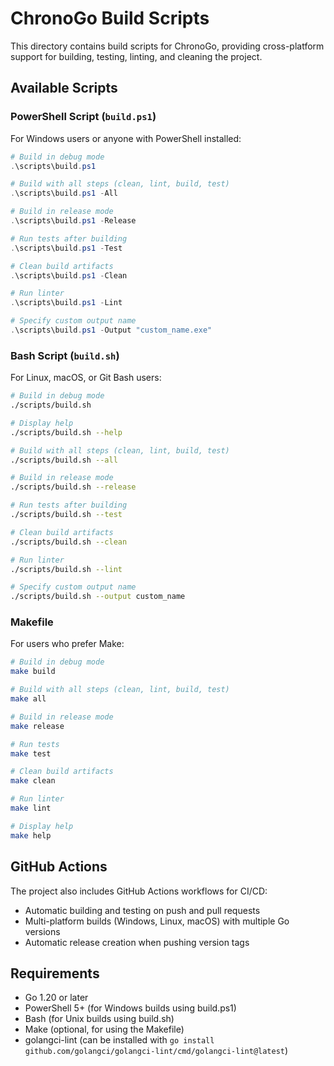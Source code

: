 # ChronoGo Build Scripts

This directory contains build scripts for ChronoGo, providing cross-platform support for building, testing, linting, and cleaning the project.

## Available Scripts

### PowerShell Script (`build.ps1`)

For Windows users or anyone with PowerShell installed:

```powershell
# Build in debug mode
.\scripts\build.ps1

# Build with all steps (clean, lint, build, test)
.\scripts\build.ps1 -All

# Build in release mode
.\scripts\build.ps1 -Release

# Run tests after building
.\scripts\build.ps1 -Test

# Clean build artifacts
.\scripts\build.ps1 -Clean

# Run linter
.\scripts\build.ps1 -Lint

# Specify custom output name
.\scripts\build.ps1 -Output "custom_name.exe"
```

### Bash Script (`build.sh`)

For Linux, macOS, or Git Bash users:

```bash
# Build in debug mode
./scripts/build.sh

# Display help
./scripts/build.sh --help

# Build with all steps (clean, lint, build, test)
./scripts/build.sh --all

# Build in release mode
./scripts/build.sh --release

# Run tests after building
./scripts/build.sh --test

# Clean build artifacts
./scripts/build.sh --clean

# Run linter
./scripts/build.sh --lint

# Specify custom output name
./scripts/build.sh --output custom_name
```

### Makefile

For users who prefer Make:

```bash
# Build in debug mode
make build

# Build with all steps (clean, lint, build, test)
make all

# Build in release mode
make release

# Run tests
make test

# Clean build artifacts
make clean

# Run linter
make lint

# Display help
make help
```

## GitHub Actions

The project also includes GitHub Actions workflows for CI/CD:

- Automatic building and testing on push and pull requests
- Multi-platform builds (Windows, Linux, macOS) with multiple Go versions
- Automatic release creation when pushing version tags

## Requirements

- Go 1.20 or later
- PowerShell 5+ (for Windows builds using build.ps1)
- Bash (for Unix builds using build.sh)
- Make (optional, for using the Makefile)
- golangci-lint (can be installed with `go install github.com/golangci/golangci-lint/cmd/golangci-lint@latest`) 